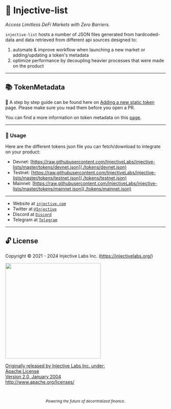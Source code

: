 # 🌟 Injective-list

_Access Limitless DeFi Markets with Zero Barriers._

`injective-list` hosts a number of JSON files generated from hardcoded-data and data retrieved from different api sources designed to:

1. automate & improve workflow when launching a new market or adding/updating a token's metadata
2. optimize performance by decoupling heavier processes that were made on the product

---

## 📚 TokenMetadata

📜 A step by step guide can be found here on [Adding a new static token](./CONTRIBUTING.md) page. Please make sure you read them before you open a PR.

You can find a more information on token metadata on this [page](./ts-scripts/README.md).

---

### 🔮 Usage

Here are the different tokens json file you can fetch/download to integrate on your product:

- Devnet: [https://raw.githubusercontent.com/InjectiveLabs/injective-lists/master/tokens/devnet.json](./tokens/devnet.json)
- Testnet: [https://raw.githubusercontent.com/InjectiveLabs/injective-lists/master/tokens/testnet.json](./tokens/testnet.json)
- Mainnet: [https://raw.githubusercontent.com/InjectiveLabs/injective-lists/master/tokens/mainnet.json](./tokens/mainnet.json)

---

- Website at <a href="https://injective.com" target="_blank">`injective.com`</a>
- Twitter at <a href="https://twitter.com/Injective_" target="_blank">`@Injective`</a>
- Discord at <a href="https://discord.com/invite/NK4qdbv" target="_blank">`Discord`</a>
- Telegram at <a href="https://t.me/joininjective" target="_blank">`Telegram`</a>

---

## 🔓 License

Copyright © 2021 - 2024 Injective Labs Inc. (https://injectivelabs.org/)

<a href="https://iili.io/mNneZN.md.png"><img src="https://iili.io/mNneZN.md.png" style="width: 300px; max-width: 100%; height: auto" />

Originally released by Injective Labs Inc. under: <br />
Apache License <br />
Version 2.0, January 2004 <br />
http://www.apache.org/licenses/

<p>&nbsp;</p>
<div align="center">
  <sub><em>Powering the future of decentralized finance.</em></sub>
</div>
